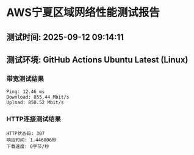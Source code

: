 # AWS宁夏区域网络性能测试报告
## 测试时间: 2025-09-12 09:14:11
## 测试环境: GitHub Actions Ubuntu Latest (Linux)

### 带宽测试结果
```
Ping: 12.46 ms
Download: 855.44 Mbit/s
Upload: 850.52 Mbit/s
```

### HTTP连接测试结果
```
HTTP状态码: 307
响应时间: 1.446806秒
下载速度: 0字节/秒
```

